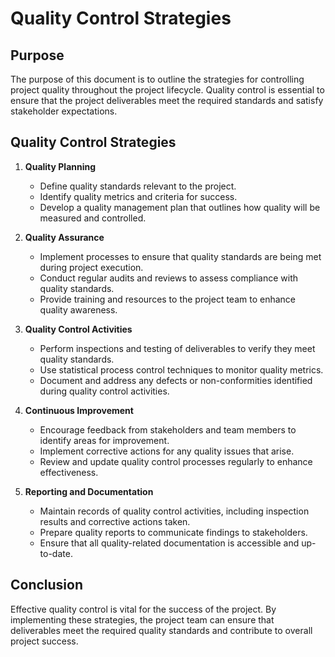 # Quality Control Strategies

## Purpose
The purpose of this document is to outline the strategies for controlling project quality throughout the project lifecycle. Quality control is essential to ensure that the project deliverables meet the required standards and satisfy stakeholder expectations.

## Quality Control Strategies

1. **Quality Planning**
   - Define quality standards relevant to the project.
   - Identify quality metrics and criteria for success.
   - Develop a quality management plan that outlines how quality will be measured and controlled.

2. **Quality Assurance**
   - Implement processes to ensure that quality standards are being met during project execution.
   - Conduct regular audits and reviews to assess compliance with quality standards.
   - Provide training and resources to the project team to enhance quality awareness.

3. **Quality Control Activities**
   - Perform inspections and testing of deliverables to verify they meet quality standards.
   - Use statistical process control techniques to monitor quality metrics.
   - Document and address any defects or non-conformities identified during quality control activities.

4. **Continuous Improvement**
   - Encourage feedback from stakeholders and team members to identify areas for improvement.
   - Implement corrective actions for any quality issues that arise.
   - Review and update quality control processes regularly to enhance effectiveness.

5. **Reporting and Documentation**
   - Maintain records of quality control activities, including inspection results and corrective actions taken.
   - Prepare quality reports to communicate findings to stakeholders.
   - Ensure that all quality-related documentation is accessible and up-to-date.

## Conclusion
Effective quality control is vital for the success of the project. By implementing these strategies, the project team can ensure that deliverables meet the required quality standards and contribute to overall project success.